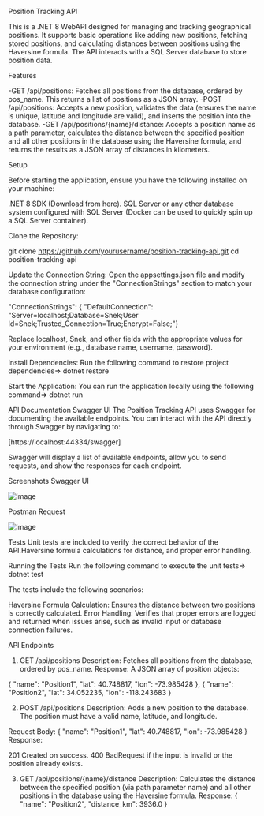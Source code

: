 Position Tracking API

This is a .NET 8 WebAPI designed for managing and tracking geographical positions. It supports basic operations like adding new positions, fetching stored positions, and calculating distances between positions using the Haversine formula. The API interacts with a SQL Server database to store position data.

Features

-GET /api/positions: Fetches all positions from the database, ordered by pos_name. This returns a list of positions as a JSON array.
-POST /api/positions: Accepts a new position, validates the data (ensures the name is unique, latitude and longitude are valid), and inserts the position into the database.
-GET /api/positions/{name}/distance: Accepts a position name as a path parameter, calculates the distance between the specified position and all other positions in the database using the Haversine formula, and returns the results as a JSON array of distances in kilometers.

Setup

Before starting the application, ensure you have the following installed on your machine:

.NET 8 SDK (Download from here).
SQL Server or any other database system configured with SQL Server (Docker can be used to quickly spin up a SQL Server container).

Clone the Repository:

git clone https://github.com/yourusername/position-tracking-api.git
cd position-tracking-api

Update the Connection String: Open the appsettings.json file and modify the connection string under the "ConnectionStrings" section to match your database configuration:

"ConnectionStrings": {
  "DefaultConnection": "Server=localhost;Database=Snek;User Id=Snek;Trusted_Connection=True;Encrypt=False;"}
  
Replace localhost, Snek, and other fields with the appropriate values for your environment (e.g., database name, username, password).

Install Dependencies: Run the following command to restore project dependencies=> dotnet restore

Start the Application: You can run the application locally using the following command=> dotnet run

API Documentation
Swagger UI
The Position Tracking API uses Swagger for documenting the available endpoints. You can interact with the API directly through Swagger by navigating to:

[https://localhost:44334/swagger]

Swagger will display a list of available endpoints, allow you to send requests, and show the responses for each endpoint.

Screenshots
Swagger UI

![image](https://github.com/user-attachments/assets/24c45764-bd45-46ae-a8df-239adde664a9)

Postman Request

![image](https://github.com/user-attachments/assets/96f328a6-34f9-4734-98ba-685ed08bc03f)

Tests
Unit tests are included to verify the correct behavior of the API.Haversine formula calculations for distance, and proper error handling.

Running the Tests
Run the following command to execute the unit tests=> dotnet test

The tests include the following scenarios:

Haversine Formula Calculation: Ensures the distance between two positions is correctly calculated.
Error Handling: Verifies that proper errors are logged and returned when issues arise, such as invalid input or database connection failures.


API Endpoints
1. GET /api/positions
Description: Fetches all positions from the database, ordered by pos_name.
Response: A JSON array of position objects:

  {
    "name": "Position1",
    "lat": 40.748817,
    "lon": -73.985428
  },
  {
    "name": "Position2",
    "lat": 34.052235,
    "lon": -118.243683
  }

2. POST /api/positions
Description: Adds a new position to the database. The position must have a valid name, latitude, and longitude.

Request Body:
{
  "name": "Position1",
  "lat": 40.748817,
  "lon": -73.985428
}
Response:

201 Created on success.
400 BadRequest if the input is invalid or the position already exists.

3. GET /api/positions/{name}/distance
Description: Calculates the distance between the specified position (via path parameter name) and all other positions in the database using the Haversine formula.
Response:
  {
    "name": "Position2",
    "distance_km": 3936.0
  }



